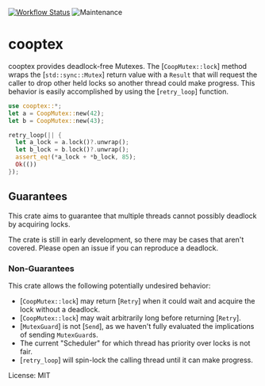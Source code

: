 [![Workflow Status](https://github.com/shelbyd/cooptex/workflows/main/badge.svg)](https://github.com/shelbyd/cooptex/actions?query=workflow%3A%22main%22)
![Maintenance](https://img.shields.io/badge/maintenance-experimental-blue.svg)

# cooptex

cooptex provides deadlock-free Mutexes. The [`CoopMutex::lock`] method wraps the
[`std::sync::Mutex`] return value with a `Result` that will request the caller to drop other held
locks so another thread could make progress. This behavior is easily accomplished by using the
[`retry_loop`] function.

```rust
use cooptex::*;
let a = CoopMutex::new(42);
let b = CoopMutex::new(43);

retry_loop(|| {
  let a_lock = a.lock()?.unwrap();
  let b_lock = b.lock()?.unwrap();
  assert_eq!(*a_lock + *b_lock, 85);
  Ok(())
});
```

## Guarantees

This crate aims to guarantee that multiple threads cannot possibly deadlock by acquiring
locks.

The crate is still in early development, so there may be cases that aren't covered. Please open
an issue if you can reproduce a deadlock.

### Non-Guarantees

This crate allows the following potentially undesired behavior:

- [`CoopMutex::lock`] may return [`Retry`] when it could wait and acquire the lock without
a deadlock.
- [`CoopMutex::lock`] may wait arbitrarily long before returning [`Retry`].
- [`MutexGuard`] is not [`Send`], as we haven't fully evaluated the implications of sending
`MutexGuard`s.
- The current "Scheduler" for which thread has priority over locks is not fair.
- [`retry_loop`] will spin-lock the calling thread until it can make progress.

License: MIT
